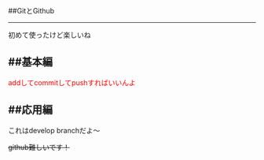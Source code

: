 <!-- reeadme.md -->

##GitとGithub
***
初めて使ったけど楽しいね

##基本編
---
<font color = "Red">addしてcommitしてpushすればいいんよ</font>


##応用編
---
これはdevelop branchだよ〜


~~github難しいです！~~